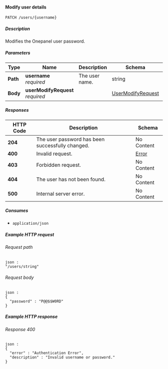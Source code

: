 
<a name="patch_users_username"></a>
#### Modify user details
```
PATCH /users/{username}
```


##### Description
Modifies the Onepanel user password.


##### Parameters

|Type|Name|Description|Schema|Default|
|---|---|---|---|---|
|**Path**|**username**  <br>*required*|The user name.|string|--|
|**Body**|**userModifyRequest**  <br>*required*||[UserModifyRequest](../definitions/UserModifyRequest.md#usermodifyrequest)|--|


##### Responses

|HTTP Code|Description|Schema|
|---|---|---|
|**204**|The user password has been successfully changed.|No Content|
|**400**|Invalid request.|[Error](../definitions/Error.md#error)|
|**403**|Forbidden request.|No Content|
|**404**|The user has not been found.|No Content|
|**500**|Internal server error.|No Content|


##### Consumes

* `application/json`


##### Example HTTP request

###### Request path
```
json :
"/users/string"
```


###### Request body
```
json :
{
  "password" : "P@@$$W0RD"
}
```


##### Example HTTP response

###### Response 400
```
json :
{
  "error" : "Authentication Error",
  "description" : "Invalid username or password."
}
```



